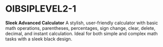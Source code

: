 # OIBSIPLEVEL2-1
**Sleek Advanced Calculator**  A stylish, user-friendly calculator with basic math operations, parentheses, percentages, sign change, clear, delete, decimal, and instant calculation. Ideal for both simple and complex math tasks with a sleek black design.
